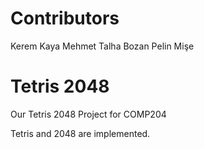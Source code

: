 # Contributors
Kerem Kaya
Mehmet Talha Bozan
Pelin Mişe

# Tetris 2048
Our Tetris 2048 Project for COMP204

Tetris and 2048 are implemented.


